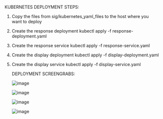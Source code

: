 KUBERNETES DEPLOYMENT STEPS:

1. Copy the files from sig/kubernetes_yaml_files to the host where you want to deploy
2. Create the response deployment
   kubectl apply -f response-deployment.yaml
4. Create the response service
   kubectl apply -f response-service.yaml
6. Create the display deployment
   kubectl apply -f display-deployment.yaml
8. Create the display service
   kubectl apply -f display-service.yaml

   DEPLOYMENT SCREENGRABS:

   ![image](https://github.com/bshreya639/sig/assets/18439044/8086002c-9159-40f7-9fc4-1a6cfba26f49)

   ![image](https://github.com/bshreya639/sig/assets/18439044/fb943121-bcc3-43b3-860b-67bd28269d7e)

   ![image](https://github.com/bshreya639/sig/assets/18439044/167a54dd-da31-493a-a983-53361c7dcfd0)

   ![image](https://github.com/bshreya639/sig/assets/18439044/791fc62a-5083-40c9-bbf5-14113ac67d90) 




   




